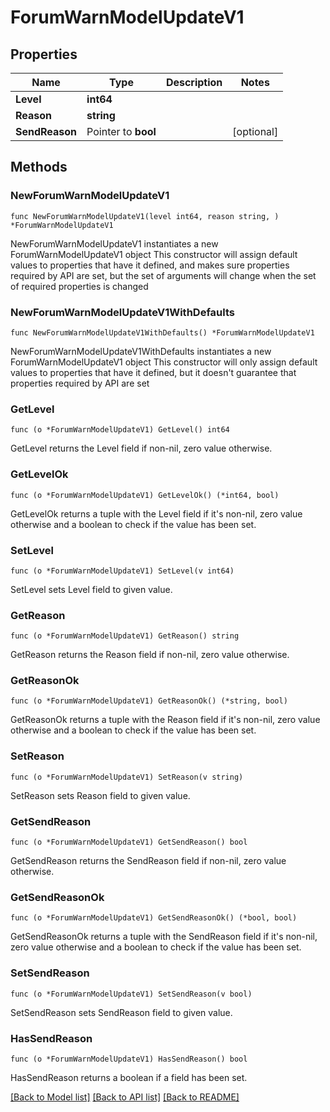 # ForumWarnModelUpdateV1

## Properties

Name | Type | Description | Notes
------------ | ------------- | ------------- | -------------
**Level** | **int64** |  | 
**Reason** | **string** |  | 
**SendReason** | Pointer to **bool** |  | [optional] 

## Methods

### NewForumWarnModelUpdateV1

`func NewForumWarnModelUpdateV1(level int64, reason string, ) *ForumWarnModelUpdateV1`

NewForumWarnModelUpdateV1 instantiates a new ForumWarnModelUpdateV1 object
This constructor will assign default values to properties that have it defined,
and makes sure properties required by API are set, but the set of arguments
will change when the set of required properties is changed

### NewForumWarnModelUpdateV1WithDefaults

`func NewForumWarnModelUpdateV1WithDefaults() *ForumWarnModelUpdateV1`

NewForumWarnModelUpdateV1WithDefaults instantiates a new ForumWarnModelUpdateV1 object
This constructor will only assign default values to properties that have it defined,
but it doesn't guarantee that properties required by API are set

### GetLevel

`func (o *ForumWarnModelUpdateV1) GetLevel() int64`

GetLevel returns the Level field if non-nil, zero value otherwise.

### GetLevelOk

`func (o *ForumWarnModelUpdateV1) GetLevelOk() (*int64, bool)`

GetLevelOk returns a tuple with the Level field if it's non-nil, zero value otherwise
and a boolean to check if the value has been set.

### SetLevel

`func (o *ForumWarnModelUpdateV1) SetLevel(v int64)`

SetLevel sets Level field to given value.


### GetReason

`func (o *ForumWarnModelUpdateV1) GetReason() string`

GetReason returns the Reason field if non-nil, zero value otherwise.

### GetReasonOk

`func (o *ForumWarnModelUpdateV1) GetReasonOk() (*string, bool)`

GetReasonOk returns a tuple with the Reason field if it's non-nil, zero value otherwise
and a boolean to check if the value has been set.

### SetReason

`func (o *ForumWarnModelUpdateV1) SetReason(v string)`

SetReason sets Reason field to given value.


### GetSendReason

`func (o *ForumWarnModelUpdateV1) GetSendReason() bool`

GetSendReason returns the SendReason field if non-nil, zero value otherwise.

### GetSendReasonOk

`func (o *ForumWarnModelUpdateV1) GetSendReasonOk() (*bool, bool)`

GetSendReasonOk returns a tuple with the SendReason field if it's non-nil, zero value otherwise
and a boolean to check if the value has been set.

### SetSendReason

`func (o *ForumWarnModelUpdateV1) SetSendReason(v bool)`

SetSendReason sets SendReason field to given value.

### HasSendReason

`func (o *ForumWarnModelUpdateV1) HasSendReason() bool`

HasSendReason returns a boolean if a field has been set.


[[Back to Model list]](../README.md#documentation-for-models) [[Back to API list]](../README.md#documentation-for-api-endpoints) [[Back to README]](../README.md)


